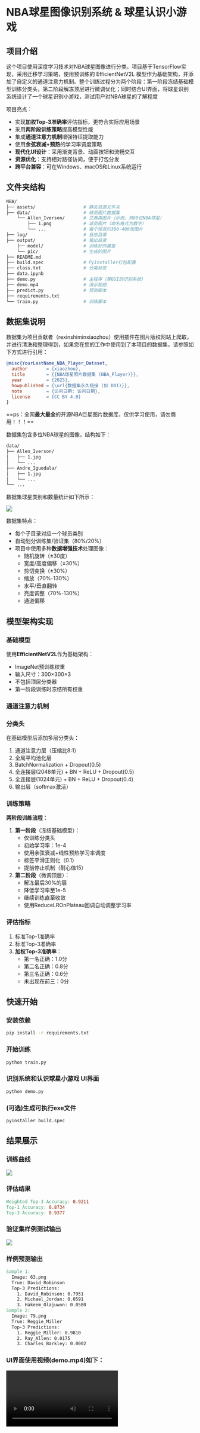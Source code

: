 # **NBA球星图像识别系统 & 球星认识小游戏**

## 项目介绍

这个项目使用深度学习技术对NBA球星图像进行分类。项目基于TensorFlow实现，采用迁移学习策略，使用预训练的 EfficientNetV2L 模型作为基础架构，并添加了自定义的通道注意力机制。整个训练过程分为两个阶段：第一阶段冻结基础模型训练分类头，第二阶段解冻顶层进行微调优化；同时结合UI界面，将球星识别系统设计了一个球星识别小游戏，测试用户对NBA球星的了解程度

项目亮点：

- 实现**加权Top-3准确率**评估指标，更符合实际应用场景
- 采用**两阶段训练策略**提高模型性能
- 集成**通道注意力机制**增强特征提取能力
- 使用**余弦衰减+预热**的学习率调度策略
- **现代化UI设计**：采用渐变背景、动画按钮和流畅交互
- **资源优化**：支持相对路径访问，便于打包分发
- **跨平台兼容**：可在Windows、macOS和Linux系统运行



## 文件夹结构

```makefile
NBA/
├── assets/                  # 静态资源文件夹
├── data/                    # 球员图片数据集
    └── Allen_Iverson/       # 艾弗森图片（示例，共60位NBA球星）
        ├── 1.png            # 球员图片（命名格式为数字）
        └── ...              # 每个球员约300-400张图片
├── log/                     # 日志目录
├── output/                  # 输出目录
    ├── model/               # 训练好的模型
    └── pic/                 # 生成的图片
├── README.md
├── build.spec               # PyInstaller打包配置
├── class.txt                # 分类标签
├── data.ipynb
├── demo.py                  # 主程序（带GUI的识别系统）
├── demo.mp4                 # 演示视频
├── predict.py               # 预测脚本
├── requirements.txt
└── train.py                 # 训练脚本
```



## 数据集说明

数据集为项目贡献者（rexinshiminxiaozhou）使用插件在图片版权网站上爬取，并进行清洗和整理得到，如果您在您的工作中使用到了本项目的数据集，请参照如下方式进行引用：

```makefile
@misc{YourLastName_NBA_Player_Dataset,
  author       = {xiaozhou},
  title        = {{NBA球星照片数据集 (NBA_Player)}},
  year         = {2025},
  howpublished = {\url{数据集永久链接 (如 DOI)}},
  note         = {访问日期: 访问日期},
  license      = {CC BY 4.0}
}
```

==ps：全网**最大最全**的开源NBA巨星图片数据库，仅供学习使用，请勿商用！！！==

数据集包含多位NBA球星的图像，结构如下：

```makefile
data/
├── Allen_Iverson/
│   ├── 1.jpg
│   └── ...
├── Andre_Iguodala/
│   ├── 1.jpg
│   └── ...
└── ...
```

数据集球星类别和数量统计如下所示：

![](./output/pic/data.png)

数据集特点：

- 每个子目录对应一个球员类别
- 自动划分训练集/验证集（80%/20%）
- 项目中使用多种**数据增强技术**处理图像：
  - 随机旋转（±30度）
  - 宽度/高度偏移（±30%）
  - 剪切变换（±30%）
  - 缩放（70%-130%）
  - 水平/垂直翻转
  - 亮度调整（70%-130%）
  - 通道偏移



## 模型架构实现

### 基础模型

使用**EfficientNetV2L**作为基础架构：

- ImageNet预训练权重
- 输入尺寸：300×300×3
- 不包括顶层分类器
- 第一阶段训练时冻结所有权重

### 通道注意力机制

### 分类头

在基础模型后添加多层分类头：

1. 通道注意力层（压缩比8:1）
2. 全局平均池化层
3. BatchNormalization + Dropout(0.5)
4. 全连接层(2048单元) + BN + ReLU + Dropout(0.5)
5. 全连接层(1024单元) + BN + ReLU + Dropout(0.4)
6. 输出层（softmax激活）

### 训练策略

**两阶段训练流程：**

1. **第一阶段**（冻结基础模型）：
   - 仅训练分类头
   - 初始学习率：1e-4
   - 使用余弦衰减+线性预热学习率调度
   - 标签平滑正则化（0.1）
   - 提前停止机制（耐心值15）
2. **第二阶段**（微调顶层）：
   - 解冻最后30%的层
   - 降低学习率至1e-5
   - 继续训练直至收敛
   - 使用ReduceLROnPlateau回调自动调整学习率

### 评估指标

1. 标准Top-1准确率
2. 标准Top-3准确率
3. **加权Top-3准确率**：
   - 第一名正确：1.0分
   - 第二名正确：0.8分
   - 第三名正确：0.6分
   - 未出现在前三：0分

## 快速开始

### 安装依赖

```bash
pip install -r requirements.txt
```

### 开始训练

```bash
python train.py
```

### 识别系统和认识球星小游戏 UI界面

```bash
python demo.py
```

### (可选)生成可执行exe文件

```bash
pyinstaller build.spec
```



## 结果展示

### 训练曲线

![](./output/pic/loss.png)

### 评估结果

```makefile
Weighted Top-3 Accuracy: 0.9211
Top-1 Accuracy: 0.8734
Top-3 Accuracy: 0.9377
```

### 验证集样例测试输出

![](./output/pic/sample.png)

### 样例预测输出

```makefile
Sample 1:
  Image: 63.png
  True: David_Robinson
  Top-3 Predictions:
    1. David_Robinson: 0.7951
    2. Michael_Jordan: 0.0591
    3. Hakeem_Olajuwon: 0.0580
Sample 2:
  Image: 79.png
  True: Reggie_Miller
  Top-3 Predictions:
    1. Reggie_Miller: 0.9810
    2. Ray_Allen: 0.0175
    3. Charles_Barkley: 0.0002
```

### UI界面使用视频(demo.mp4)如下：

<video src="./demo.mp4"></video>
